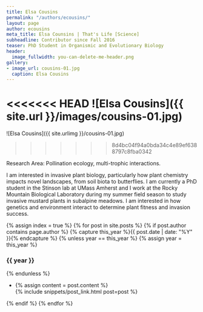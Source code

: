 ```yaml
---
title: Elsa Cousins
permalink: "/authors/ecousins/"
layout: page
author: ecousins
meta_title: Elsa Counsins | That's Life [Science]
subheadline: Contributor since Fall 2016
teaser: PhD Student in Organismic and Evolutionary Biology
header:
  image_fullwidth: you-can-delete-me-header.png
gallery:
- image_url: cousins-01.jpg
  caption: Elsa Cousins
---
```


<<<<<<< HEAD
![Elsa Cousins]({{ site.url }}/images/cousins-01.jpg)
=======
![Elsa Cousins]({{ site.urlimg }}/cousins-01.jpg)
>>>>>>> 8d4bc04f94a0bda34c4e89ef6388797c8fba0342

Research Area: Pollination ecology, multi-trophic interactions.

I am interested in invasive plant biology, particularly how plant chemistry impacts novel landscapes, from soil biota to butterflies. I am currently a PhD student in the Stinson lab at UMass Amherst and I work at the Rocky Mountain Biological Laboratory during my summer field season to study invasive mustard plants in subalpine meadows. I am interested in how genetics and environment interact to determine plant fitness and invasion success.

{% assign index = true %}
{% for post in site.posts %}
{% if post.author contains page.author %}
{% capture this_year %}{{ post.date | date: "%Y" }}{% endcapture %}
{% unless year == this_year %}
{% assign year = this_year %}
<h3>{{ year }}</h3>
{% endunless %}
<ul style="list-style-type:disc">
 <li> 
 {% assign content = post.content %} 
 <article>
 {% include snippets/post_link.html post=post %}
 </article>
 </li>
</ul>
{% endif %}
{% endfor %}
